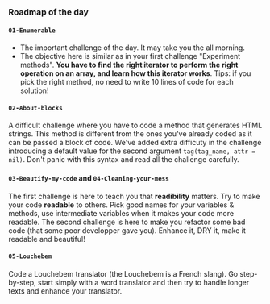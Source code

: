 ### Roadmap of the day

#### `01-Enumerable`

- The important challenge of the day. It may take you the all morning.
- The objective here is similar as in your first challenge "Experiment methods". **You have to find the right iterator to perform the right operation on an array, and learn how this iterator works**. Tips: if you pick the right method, no need to write 10 lines of code for each solution!


#### `02-About-blocks`

A difficult challenge where you have to code a method that generates HTML strings. This method is different from the ones you've already coded as it can be passed a block of code. We've added extra difficuty in the challenge introducing a  default value for the second argument `tag(tag_name, attr = nil)`. Don't panic with this syntax and read all the challenge carefully.


#### `03-Beautify-my-code` and `04-Cleaning-your-mess`

The first challenge is here to teach you that **readibility** matters. Try to make your code **readable** to others. Pick good names for your variables & methods, use intermediate variables when it makes your code more readable. The second challenge is here to make you refactor some bad code (that some poor developper gave you). Enhance it, DRY it, make it readable and beautiful!


#### `05-Louchebem`

Code a Louchebem translator (the Louchebem is a French slang). Go step-by-step, start simply with a word translator and then try to handle longer texts and enhance your translator.
